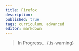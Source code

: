 ```yaml
---
title: Firefox
description: 
published: true
tags: curriculum, advanced
editor: markdown
---
```


> In Progress...
{.is-warning}